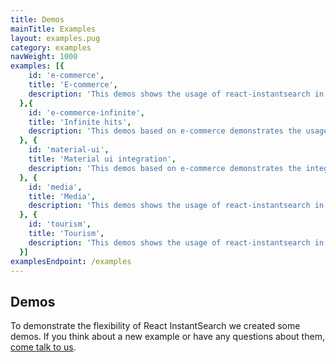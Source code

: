```yaml
---
title: Demos
mainTitle: Examples
layout: examples.pug
category: examples
navWeight: 1000
examples: [{
    id: 'e-commerce',
    title: 'E-commerce',
    description: 'This demos shows the usage of react-instantsearch in the context of an e-commerce website.'
  },{
    id: 'e-commerce-infinite',
    title: 'Infinite hits',
    description: 'This demos based on e-commerce demonstrates the usage of the load more UX pattern.'
  }, {
    id: 'material-ui',
    title: 'Material ui integration',
    description: 'This demos based on e-commerce demonstrates the integration of the Material UI component library with react-instantsearch.'
  }, {
    id: 'media',
    title: 'Media',
    description: 'This demos shows the usage of react-instantsearch in the context of a media website'
  }, {
    id: 'tourism',
    title: 'Tourism',
    description: 'This demos shows the usage of react-instantsearch in the context of a home renting website'
  }]
examplesEndpoint: /examples
---
```


## Demos

To demonstrate the flexibility of React InstantSearch we created some demos.
If you think about a new example or have any questions about them, [come talk to us](https://discourse.algolia.com/c/instantsearch).
